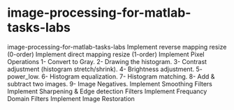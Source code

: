 # image-processing-for-matlab-tasks-labs
image-processing-for-matlab-tasks-labs
Implement reverse mapping resize (0-order)
Implement direct mapping resize (1-order)
Implement Pixel Operations
1- Convert
to Gray.
2- Drawing
the histogram.
3- Contrast
adjustment (histogram stretch/shrink).
4- Brightness
adjustment.
5- power_low.
6- Histogram
equalization.
7- Histogram
matching.
8- Add
& subtract two images.
9- Image
Negatives.
Implement Smoothing Filters
Implement Sharpening & Edge detection Filters
Implement Frequancy Domain Filters
Implement Image Restoration
